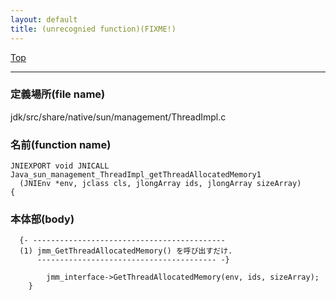 ```yaml
---
layout: default
title: (unrecognied function)(FIXME!)
---
```

[Top](../index.html)

--- 
### 定義場所(file name)
jdk/src/share/native/sun/management/ThreadImpl.c

### 名前(function name)
```
JNIEXPORT void JNICALL
Java_sun_management_ThreadImpl_getThreadAllocatedMemory1
  (JNIEnv *env, jclass cls, jlongArray ids, jlongArray sizeArray)
{
```

### 本体部(body)
```
  {- -------------------------------------------
  (1) jmm_GetThreadAllocatedMemory() を呼び出すだけ.
      ---------------------------------------- -}

	    jmm_interface->GetThreadAllocatedMemory(env, ids, sizeArray);
	}
	
```


